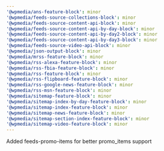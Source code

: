 ```yaml
---
'@wpmedia/ans-feature-block': minor
'@wpmedia/feeds-source-collections-block': minor
'@wpmedia/feeds-source-content-api-block': minor
'@wpmedia/feeds-source-content-api-by-day-block': minor
'@wpmedia/feeds-source-content-api-by-day2-block': minor
'@wpmedia/feeds-source-content-api-by-day3-block': minor
'@wpmedia/feeds-source-video-api-block': minor
'@wpmedia/json-output-block': minor
'@wpmedia/mrss-feature-block': minor
'@wpmedia/rss-alexa-feature-block': minor
'@wpmedia/rss-fbia-feature-block': minor
'@wpmedia/rss-feature-block': minor
'@wpmedia/rss-flipboard-feature-block': minor
'@wpmedia/rss-google-news-feature-block': minor
'@wpmedia/rss-msn-feature-block': minor
'@wpmedia/sitemap-feature-block': minor
'@wpmedia/sitemap-index-by-day-feature-block': minor
'@wpmedia/sitemap-index-feature-block': minor
'@wpmedia/sitemap-news-feature-block': minor
'@wpmedia/sitemap-section-index-feature-block': minor
'@wpmedia/sitemap-video-feature-block': minor
---
```


Added feeds-promo-items for better promo_items support

